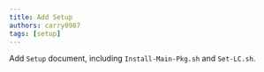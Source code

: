 ```yaml
---
title: Add Setup
authors: carry0987
tags: [setup]
---
```


<!-- truncate -->

Add `Setup` document, including `Install-Main-Pkg.sh` and `Set-LC.sh`.
